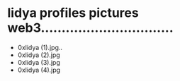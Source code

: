 # lidya profiles pictures web3................................
- 0xlidya (1).jpg..
- 0xlidya (2).jpg
- 0xlidya (3).jpg
- 0xlidya (4).jpg
